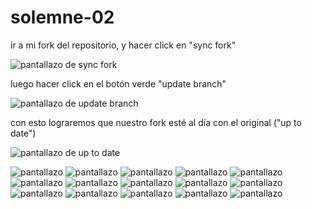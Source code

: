 # solemne-02

ir a mi fork del repositorio, y hacer click en "sync fork"

![pantallazo de sync fork](./github-sync-fork.jpg)

luego hacer click en el botón verde "update branch"

![pantallazo de update branch](./github-update-branch.jpg)

con esto lograremos que nuestro fork esté al día con el original ("up to date")

![pantallazo de up to date](./github-up-to-date.jpg)

![pantallazo](./captura1.png)
![pantallazo](./captura2.png)
![pantallazo](./captura3.png)
![pantallazo](./captura4.png)
![pantallazo](./captura5.png)
![pantallazo](./captura6.png)
![pantallazo](./captura7.png)
![pantallazo](./captura8.png)
![pantallazo](./captura9.png)
![pantallazo](./captura10.png)
![pantallazo](./captura11.png)
![pantallazo](./captura12.png)
![pantallazo](./captura13.png)
![pantallazo](./captura14.png)
![pantallazo](./captura15.png)
